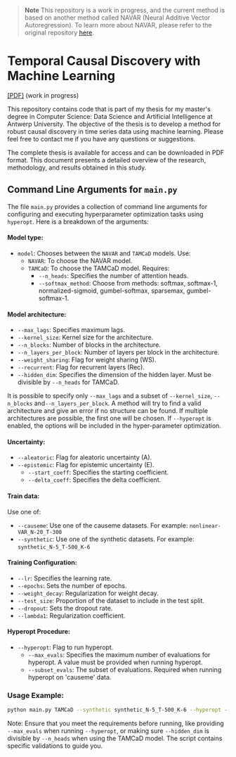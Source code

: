 > **Note**
> This repository is a work in progress, and the current method is based on another method called NAVAR (Neural Additive Vector Autoregression). To learn more about NAVAR, please refer to the original repository [here](https://github.com/bartbussmann/NAVAR).

# Temporal Causal Discovery with Machine Learning

[[PDF]](https://raw.githubusercontent.com/m4urin/temporal-causal-discovery/main/thesis.pdf) (work in progress)

This repository contains code that is part of my thesis for my master's degree in Computer Science: Data Science and Artificial Intelligence at Antwerp University.
The objective of the thesis is to develop a method for robust causal discovery in time series data using machine learning.
Please feel free to contact me if you have any questions or suggestions.

The complete thesis is available for access and can be downloaded in PDF format. This document presents a detailed overview of the research, methodology, and results obtained in this study.

## Command Line Arguments for `main.py`

The file `main.py` provides a collection of command line arguments for configuring and executing hyperparameter optimization tasks using `hyperopt`. 
Here is a breakdown of the arguments:

#### Model type:
- `model`: Chooses between the `NAVAR` and `TAMCaD` models. Use:
  - `NAVAR`: To choose the NAVAR model.
  - `TAMCaD`: To choose the TAMCaD model. Requires:
    - `--n_heads`: Specifies the number of attention heads.
    - `--softmax_method`: Choose from methods: softmax, softmax-1, normalized-sigmoid, gumbel-softmax, sparsemax, gumbel-softmax-1.

#### Model architecture:

- `--max_lags`: Specifies maximum lags.
- `--kernel_size`: Kernel size for the architecture.
- `--n_blocks`: Number of blocks in the architecture.
- `--n_layers_per_block`: Number of layers per block in the architecture.
- `--weight_sharing`: Flag for weight sharing (WS).
- `--recurrent`: Flag for recurrent layers (Rec).
- `--hidden_dim`: Specifies the dimension of the hidden layer. Must be divisible by `--n_heads` for TAMCaD.

It is possible to specify only `--max_lags` and a subset of `--kernel_size`, `--n_blocks` and`--n_layers_per_block`. 
A method will try to find a valid architecture and give an error if no structure can be found. 
If multiple architectures are possible, the first one will be chosen. 
If `--hyperopt` is enabled, the options will be included in the hyper-parameter optimization.

#### Uncertainty:
- `--aleatoric`: Flag for aleatoric uncertainty (A).
- `--epistemic`: Flag for epistemic uncertainty (E).
  - `--start_coeff`: Specifies the starting coefficient.
  - `--delta_coeff`: Specifies the delta coefficient.

#### Train data:
Use one of:
- `--causeme`: Use one of the causeme datasets. For example: `nonlinear-VAR_N-20_T-300`
- `--synthetic`: Use one of the synthetic datasets. For example: `synthetic_N-5_T-500_K-6`

#### Training Configuration:
- `--lr`: Specifies the learning rate.
- `--epochs`: Sets the number of epochs.
- `--weight_decay`: Regularization for weight decay.
- `--test_size`: Proportion of the dataset to include in the test split.
- `--dropout`: Sets the dropout rate.
- `--lambda1`: Regularization coefficient.

#### Hyperopt Procedure:
- `--hyperopt`: Flag to run hyperopt.
  - `--max_evals`: Specifies the maximum number of evaluations for hyperopt. A value must be provided when running hyperopt.
  - `--subset_evals`: The subset of evaluations. Required when running hyperopt on 'causeme' data.

### Usage Example:

```bash
python main.py TAMCaD --synthetic synthetic_N-5_T-500_K-6 --hyperopt --max_evals 50 --dropout 0.3
```

Note: Ensure that you meet the requirements before running, like providing `--max_evals` when running `--hyperopt`, or making sure `--hidden_dim` is divisible by `--n_heads` when using the TAMCaD model. The script contains specific validations to guide you.
